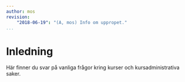 ```yaml
---
author: mos
revision:
    "2018-06-19": "(A, mos) Info om uppropet."
...
```

Inledning
===================================

Här finner du svar på vanliga frågor kring kurser och kursadministrativa saker.
